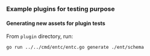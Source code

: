 ### Example plugins for testing purpose

#### Generating new assets for plugin tests

From `plugin` directory, run:
```
go run ../../cmd/entc/entc.go generate ./ent/schema
```